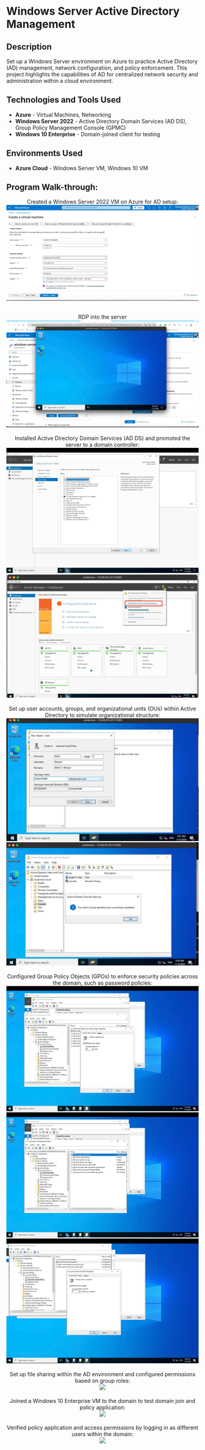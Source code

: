 # 
<h1>Windows Server Active Directory Management</h1>

<h2>Description</h2>
Set up a Windows Server environment on Azure to practice Active Directory (AD) management, network configuration, and policy enforcement. This project highlights the capabilities of AD for centralized network security and administration within a cloud environment.

<h2>Technologies and Tools Used</h2>
<ul>
  <li><b>Azure</b> - Virtual Machines, Networking</li>
  <li><b>Windows Server 2022</b> - Active Directory Domain Services (AD DS), Group Policy Management Console (GPMC)</li>
  <li><b>Windows 10 Enterprise</b> - Domain-joined client for testing</li>
</ul>

<h2>Environments Used</h2>
<ul>
  <li><b>Azure Cloud</b> - Windows Server VM, Windows 10 VM</li>
</ul>

<h2>Program Walk-through:</h2>

<p align="center">
Created a  Windows Server 2022 VM on Azure for AD setup: <br/>
<img src="images/Windows Server 2022"/>
<br />
<br />
<p align="center">
RDP into the server  <br/>
<img src="images/RDP"/>
<br />
<br />
Installed Active Directory Domain Services (AD DS) and promoted the server to a domain controller: <br/>
<img src="images/ADDS"/>
<img src="images/promote"/>
<br />
<br />
Set up user accounts, groups, and organizational units (OUs) within Active Directory to simulate organizational structure: <br/>
<img src="images/create acct"/>
<img src="images/add to group"/>
<br />
<br />
Configured Group Policy Objects (GPOs) to enforce security policies across the domain, such as password policies: <br/>
<img src="images/GPO"/>
<img src="images/GPO general"/>
<img src="images/lockout policy"/>
<br />
<br />
Set up file sharing within the AD environment and configured permissions based on group roles: <br/>
<img src="images/file_sharing"/>
<br />
<br />
Joined a Windows 10 Enterprise VM to the domain to test domain join and policy application: <br/>
<img src="images/domain_join_windows10"/>
<br />
<br />
Verified policy application and access permissions by logging in as different users within the domain: <br/>
<img src="images/policy_application"/>
</p>
